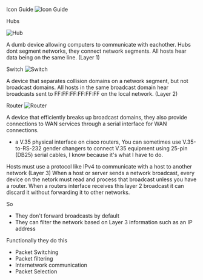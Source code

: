 Icon Guide
![Icon Guide](http://www.conceptdraw.com/How-To-Guide/picture/Cisco-switches-and-hubs-Design-elements.png)


Hubs

![Hub](https://conceptdraw.com/a1789c3/p47/preview/640/pict--small-hub-logical-symbols---vector-stencils-library.png--diagram-flowchart-example.png)

A dumb device allowing computers to communicate with eachother.  Hubs dont segment networks, they connect network segments. All hosts hear data being on the same line. (Layer 1)

Switch
![Switch](https://conceptdraw.com/a1780c3/p4/preview/640/pict--workgroup-switch-cisco-switches-and-hubs---vector-stencils-library.png--diagram-flowchart-example.png)

A device that separates collision domains on a network segment, but not broadcast domains. All hosts in the same broadcast domain hear broadcasts sent to FF:FF:FF:FF:FF:FF on the local network. (Layer 2)

Router
![Router](https://conceptdraw.com/a1778c3/p1/preview/640/pict--router-cisco-routers---vector-stencils-library.png--diagram-flowchart-example.png)

A device that efficiently breaks up broadcast domains, they also provide connections to WAN services through a serial interface for WAN connections.
* a V.35 physical interface on cisco routers, You can sometimes use V.35-to-RS-232 gender changers to connect V.35 equipment using 25-pin (DB25) serial cables, I know because it's what I have to do.

Hosts must use a protocol like IPv4 to communicate with a host to another network (Layer 3) When a host or server sends a network broadcast, every device on the netork must read and process that broadcast unless you have a router. When a routers interface receives this layer 2 broadcast it can discard it without forwarding it to other networks.

So
* They don't forward broadcasts by default
* They can filter the network based on Layer 3 information such as an IP address

Functionally they do this
* Packet Switching
* Packet filtering
* Internetwork communication
* Packet Selection
